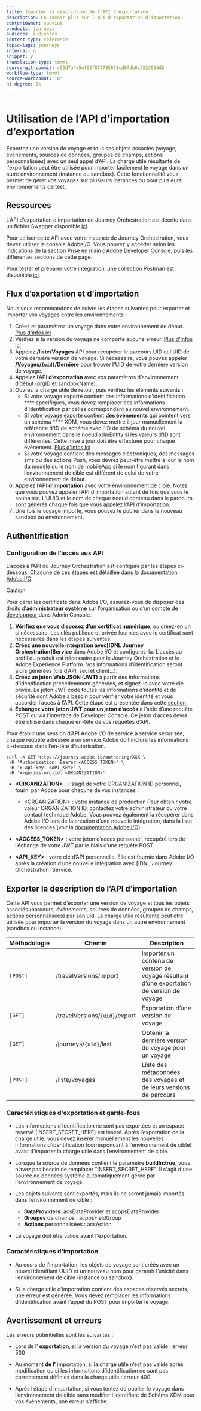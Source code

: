```yaml
---
title: Importer la description de l’API d’exportation
description: En savoir plus sur l’API d’exportation d’importation.
contentOwner: sauviat
products: journeys
audience: audiences
content-type: reference
topic-tags: journeys
internal: n
snippet: y
translation-type: tm+mt
source-git-commit: c92d7a4e5ef02f87f705871cd0fdb8c2523966d2
workflow-type: tm+mt
source-wordcount: '0'
ht-degree: 0%

---
```



# Utilisation de l’API d’importation d’exportation

Exportez une version de voyage et tous ses objets associés (voyage, événements, sources de données, groupes de champs, actions personnalisées) avec un seul appel d’API. La charge utile résultante de l&#39;exportation peut être utilisée pour importer facilement le voyage dans un autre environnement (instance ou sandbox).
Cette fonctionnalité vous permet de gérer vos voyages sur plusieurs instances ou pour plusieurs environnements de test.


## Ressources

L’API d’exportation d’importation de Journey Orchestration est décrite dans un fichier Swagger disponible [ici](https://adobedocs.github.io/JourneyAPI/docs/).

Pour utiliser cette API avec votre instance de Journey Orchestration, vous devez utiliser la console AdobeI/O. Vous pouvez y accéder selon les indications de la section [Prise en main d’Adobe Developer Console](https://www.adobe.io/apis/experienceplatform/console/docs.html#!AdobeDocs/adobeio-console/master/getting-started.md), puis les différentes sections de cette page.

Pour tester et préparer votre intégration, une collection Postman est disponible [ici](https://raw.githubusercontent.com/AdobeDocs/JourneyAPI/master/postman-collections/Journey-Orchestration_Export-import-API_postman-collection.json).


## Flux d’exportation et d’importation

Nous vous recommandons de suivre les étapes suivantes pour exporter et importer vos voyages entre les environnements :

1. Créez et paramétrez un voyage dans votre environnement de début. [Plus d&#39;infos ici](https://docs.adobe.com/content/help/fr-FR/journeys/using/building-journeys/about-journey-building/journey.html)
1. Vérifiez si la version du voyage ne comporte aucune erreur. [Plus d&#39;infos ici](https://docs.adobe.com/content/help/en/journeys/using/building-journeys/testing-the-journey.html)
1. Appelez **/liste/Voyages** API pour récupérer le parcours UID et l&#39;UID de votre dernière version de voyage. Si nécessaire, vous pouvez appeler **/Voyages/`{uid}`/Dernière** pour trouver l&#39;UID de votre dernière version de voyage.
1. Appelez l’API **d’exportation** avec vos paramètres d’environnement d’début (orgID et sandboxName).
1. Ouvrez la charge utile de retour, puis vérifiez les éléments suivants :
   * Si votre voyage exporté contient des informations d’identification **** spécifiques, vous devez remplacer ces informations d’identification par celles correspondant au nouvel environnement.
   * Si votre voyage exporté contient **des événements** qui pointent vers un schéma **** XDM, vous devez mettre à jour manuellement la référence d&#39;ID de schéma avec l&#39;ID de schéma du nouvel environnement dans le noeud xdmEntity si les valeurs d&#39;ID sont différentes. Cette mise à jour doit être effectuée pour chaque événement. [Plus d&#39;infos ici](https://docs.adobe.com/content/help/en/journeys/using/events-journeys/experience-event-schema.html)
   * Si votre voyage contient des messages électroniques, des messages sms ou des actions Push, vous devrez peut-être mettre à jour le nom du modèle ou le nom de mobileApp si le nom figurant dans l’environnement de cible est différent de celui de votre environnement de début.
1. Appelez l’API **d’importation** avec votre environnement de cible. Notez que vous pouvez appeler l’API d’importation autant de fois que vous le souhaitez. L’UUID et le nom de chaque noeud contenu dans le parcours sont générés chaque fois que vous appelez l’API d’importation.
1. Une fois le voyage importé, vous pouvez le publier dans le nouveau sandbox ou environnement.


## Authentification

### Configuration de l’accès aux API

L’accès à l’API du Journey Orchestration est configuré par les étapes ci-dessous. Chacune de ces étapes est détaillée dans la [documentation Adobe I/O](https://www.adobe.io/authentication/auth-methods.html#!AdobeDocs/adobeio-auth/master/AuthenticationOverview/ServiceAccountIntegration.md).

>[!CAUTION]
>
>Pour gérer les certificats dans Adobe I/O, assurez-vous de disposer des droits d’<b>administrateur système</b> sur l’organisation ou d’un [compte de développeur](https://helpx.adobe.com/fr/enterprise/using/manage-developers.html) dans Admin Console.

1. **Vérifiez que vous disposez d’un certificat numérique**, ou créez-en un si nécessaire. Les clés publique et privée fournies avec le certificat sont nécessaires dans les étapes suivantes.
1. **Créez une nouvelle intégration avec[!DNL Journey Orchestration]Service** dans Adobe I/O et configurez-la. L&#39;accès au profil du produit est nécessaire pour le Journey Orchestration et le Adobe Experience Platform. Vos informations d’identification seront alors générées (clé d’API, secret client...).
1. **Créez un jeton Web JSON (JWT)** à partir des informations d’identification précédemment générées, et signez-le avec votre clé privée. Le jeton JWT code toutes les informations d’identité et de sécurité dont Adobe a besoin pour vérifier votre identité et vous accorder l’accès à l’API. Cette étape est présentée dans cette [section](https://www.adobe.io/authentication/auth-methods.html#!AdobeDocs/adobeio-auth/master/JWT/JWT.md)
1. **Échangez votre jeton JWT pour un jeton d’accès** à l’aide d’une requête POST ou via l’interface de Developer Console. Ce jeton d’accès devra être utilisé dans chaque en-tête de vos requêtes d’API.

Pour établir une session d’API Adobe I/O de service à service sécurisée, chaque requête adressée à un service Adobe doit inclure les informations ci-dessous dans l’en-tête d’autorisation.

```
curl -X GET https://journey.adobe.io/authoring/XXX \
 -H 'Authorization: Bearer <ACCESS_TOKEN>' \
 -H 'x-api-key: <API_KEY>' \
 -H 'x-gw-ims-org-id: <ORGANIZATION>'
```

* **&lt;ORGANIZATION>** : il s’agit de votre ORGANIZATION ID personnel, fourni par Adobe pour chacune de vos instances :

   * &lt;ORGANIZATION> : votre instance de production
   Pour obtenir votre valeur ORGANIZATION ID, contactez votre administrateur ou votre contact technique Adobe. Vous pouvez également la récupérer dans Adobe I/O lors de la création d’une nouvelle intégration, dans la liste des licences (voir la [documentation Adobe I/O](https://www.adobe.io/authentication.html)).

* **&lt;ACCESS_TOKEN>** : votre jeton d’accès personnel, récupéré lors de l’échange de votre JWT par le biais d’une requête POST.

* **&lt;API_KEY>** : votre clé d’API personnelle. Elle est fournie dans Adobe I/O après la création d’une nouvelle intégration avec [!DNL Journey Orchestration] Service.



## Exporter la description de l’API d’importation

Cette API vous permet d’exporter une version de voyage et tous les objets associés (parcours, événements, sources de données, groupes de champs, actions personnalisées) par son uid.
La charge utile résultante peut être utilisée pour importer la version du voyage dans un autre environnement (sandbox ou instance).

| Méthodologie | Chemin | Description |
|---|---|---|
| `[POST]` | /travelVersions/import | Importer un contenu de version de voyage résultant d’une exportation de version de voyage |
| `[GET]` | /travelVersions/`{uid}`/export | Exportation d’une version de voyage |
| `[GET]` | /journeys/`{uid}`/last | Obtenir la dernière version du voyage pour un voyage |
| `[POST]` | /liste/voyages | Liste des métadonnées des voyages et de leurs versions de parcours |


### Caractéristiques d&#39;exportation et garde-fous

* Les informations d’identification ne sont pas exportées et un espace réservé (INSERT_SECRET_HERE) est inséré.
Après l’exportation de la charge utile, vous devez insérer manuellement les nouvelles informations d’identification (correspondant à l’environnement de cible) avant d’importer la charge utile dans l’environnement de cible.

* Lorsque la source de données contient le paramètre **buildIn:true**, vous n’avez pas besoin de remplacer &quot;INSERT_SECRET_HERE&quot;. Il s&#39;agit d&#39;une source de données système automatiquement gérée par l&#39;environnement de voyage.

* Les objets suivants sont exportés, mais ils ne seront jamais importés dans l’environnement de cible :
   * **DataProviders**:  acsDataProvider et acppsDataProvider
   * **Groupes** de champs : acppsFieldGroup
   * **Actions** personnalisées : acsAction

* Le voyage doit être valide avant l&#39;exportation.

### Caractéristiques d&#39;importation

* Au cours de l’importation, les objets de voyage sont créés avec un nouvel identifiant UUID et un nouveau nom pour garantir l’unicité dans l’environnement de cible (instance ou sandbox).

* Si la charge utile d’importation contient des espaces réservés secrets, une erreur est générée. Vous devez remplacer les informations d’identification avant l’appel du POST pour importer le voyage.

## Avertissement et erreurs

Les erreurs potentielles sont les suivantes :

* Lors de l’ **exportation**, si la version du voyage n’est pas valide : erreur 500

* Au moment **de l’** importation, si la charge utile n’est pas valide après modification ou si les informations d’identification ne sont pas correctement définies dans la charge utile : erreur 400

* Après l’étape d’importation, si vous tentez de publier le voyage dans l’environnement de cible sans modifier l’identifiant de Schéma XDM pour vos événements, une erreur s’affiche.


